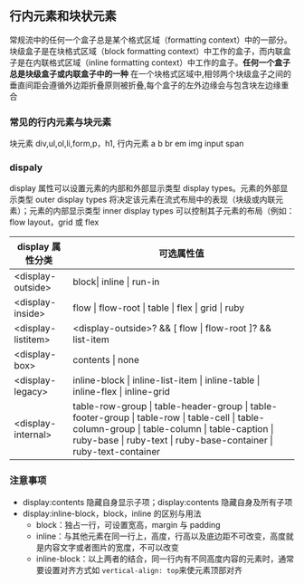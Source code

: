 ## 行内元素和块状元素

常规流中的任何一个盒子总是某个格式区域（formatting context）中的一部分。块级盒子是在块格式区域（block formatting context）中工作的盒子，而内联盒子是在内联格式区域（inline formatting context）中工作的盒子。**任何一个盒子总是块级盒子或内联盒子中的一种**
在一个块格式区域中,相邻两个块级盒子之间的垂直间距会遵循外边距折叠原则被折叠,每个盒子的左外边缘会与包含块左边缘重合

### 常见的行内元素与块元素

块元素 div,ul,ol,li,form,p，h1,
行内元素 a b br em img input span

### dispaly

display 属性可以设置元素的内部和外部显示类型 display types。元素的外部显示类型 outer display types 将决定该元素在流式布局中的表现（块级或内联元素）；元素的内部显示类型 inner display types 可以控制其子元素的布局（例如：flow layout，grid 或 flex

| display 属性分类    | 可选属性值                                                                                                                                                                                                            |
| ------------------- | --------------------------------------------------------------------------------------------------------------------------------------------------------------------------------------------------------------------- |
| \<display-outside>  | block\| inline \| run-in                                                                                                                                                                                              |
| \<display-inside>   | flow \| flow-root \| table \| flex \| grid \| ruby                                                                                                                                                                    |
| \<display-listitem> | \<display-outside>? && [ flow \| flow-root ]? && list-item                                                                                                                                                            |
| \<display-box>      | contents \| none                                                                                                                                                                                                      |
| \<display-legacy>   | inline-block \| inline-list-item \| inline-table \| inline-flex \| inline-grid                                                                                                                                        |
| \<display-internal> | table-row-group \| table-header-group \| table-footer-group \| table-row \| table-cell \| table-column-group \| table-column \| table-caption \| ruby-base \| ruby-text \| ruby-base-container \| ruby-text-container |

### 注意事项

- display:contents 隐藏自身显示子项；display:contents 隐藏自身及所有子项
- display:inline-block，block，inline 的区别与用法
  - block：独占一行，可设置宽高，margin 与 padding
  - inline：与其他元素在同一行上，高度，行高以及底边距不可改变，高度就是内容文字或者图片的宽度，不可以改变
  - inline-block：以上两者的结合，同一行内有不同高度内容的元素时，通常要设置对齐方式如 `vertical-align: top`来使元素顶部对齐
